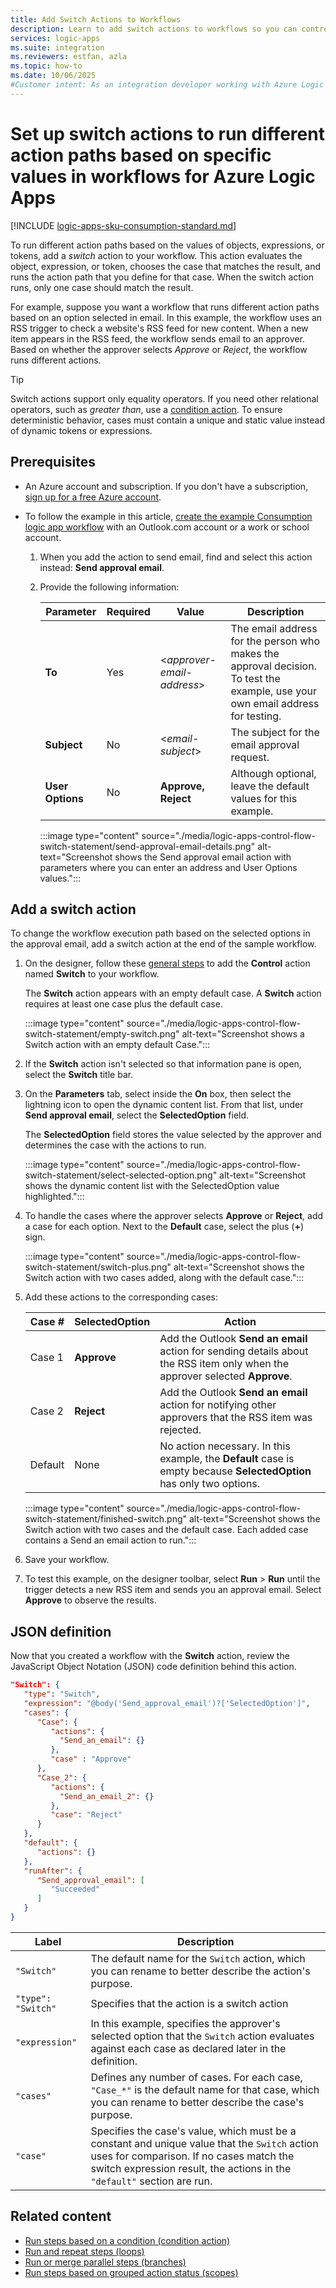 ```yaml
---
title: Add Switch Actions to Workflows
description: Learn to add switch actions to workflows so you can control workflow action path execution based on specific values in Azure Logic Apps.
services: logic-apps
ms.suite: integration
ms.reviewers: estfan, azla
ms.topic: how-to
ms.date: 10/06/2025
#Customer intent: As an integration developer working with Azure Logic Apps, I want to set up a switch action in a workflow to run different action paths based on the values of objects, expressions, or tokens.
---
```


# Set up switch actions to run different action paths based on specific values in workflows for Azure Logic Apps

[!INCLUDE [logic-apps-sku-consumption-standard.md](../../includes/logic-apps-sku-consumption-standard.md)]

To run different action paths based on the values of objects, expressions, or tokens, add a *switch* action to your workflow. This action evaluates the object, expression, or token, chooses the case that matches the result, and runs the action path that you define for that case. When the switch action runs, only one case should match the result.

For example, suppose you want a workflow that runs different action paths based on an option selected in email. In this example, the workflow uses an RSS trigger to check a website's RSS feed for new content. When a new item appears in the RSS feed, the workflow sends email to an approver. Based on whether the approver selects *Approve* or *Reject*, the workflow runs different actions.

> [!TIP]
>
> Switch actions support only equality operators. If you need other relational operators, such as *greater than*, use a [condition action](../logic-apps/logic-apps-control-flow-conditional-statement.md). To ensure deterministic behavior, cases must contain a unique and static value instead of dynamic tokens or expressions.

## Prerequisites

- An Azure account and subscription. If you don't have a subscription, [sign up for a free Azure account](https://azure.microsoft.com/free/?WT.mc_id=A261C142F).

- To follow the example in this article, [create the example Consumption logic app workflow](../logic-apps/quickstart-create-example-consumption-workflow.md) with an Outlook.com account or a work or school account.

  1. When you add the action to send email, find and select this action instead: **Send approval email**.

  1. Provide the following information:
  
      | Parameter | Required | Value | Description |
      |-----------|----------|-------|-------------|
      | **To** | Yes | <*approver-email-address*> | The email address for the person who makes the approval decision. To test the example, use your own email address for testing. |
      | **Subject** | No | <*email-subject*> | The subject for the email approval request. |
      | **User Options** | No | **Approve, Reject** | Although optional, leave the default values for this example. |

     :::image type="content" source="./media/logic-apps-control-flow-switch-statement/send-approval-email-details.png" alt-text="Screenshot shows the Send approval email action with parameters where you can enter an address and User Options values.":::

## Add a switch action

To change the workflow execution path based on the selected options in the approval email, add a switch action at the end of the sample workflow.

1. On the designer, follow these [general steps](add-trigger-action-workflow.md#add-action) to add the **Control** action named **Switch** to your workflow.

   The **Switch** action appears with an empty default case. A **Switch** action requires at least one case plus the default case.

   :::image type="content" source="./media/logic-apps-control-flow-switch-statement/empty-switch.png" alt-text="Screenshot shows a Switch action with an empty default Case.":::

1. If the **Switch** action isn't selected so that information pane is open, select the **Switch** title bar.

1. On the **Parameters** tab, select inside the **On** box, then select the lightning icon to open the dynamic content list. From that list, under **Send approval email**, select the **SelectedOption** field.

   The **SelectedOption** field stores the value selected by the approver and determines the case with the actions to run. 

   :::image type="content" source="./media/logic-apps-control-flow-switch-statement/select-selected-option.png" alt-text="Screenshot shows the dynamic content list with the SelectedOption value highlighted.":::

1. To handle the cases where the approver selects **Approve** or **Reject**, add a case for each option. Next to the **Default** case, select the plus (**+**) sign. 

   :::image type="content" source="./media/logic-apps-control-flow-switch-statement/switch-plus.png" alt-text="Screenshot shows the Switch action with two cases added, along with the default case.":::

1. Add these actions to the corresponding cases:

   | Case # | **SelectedOption** | Action |
   |--------|--------------------|--------|
   | Case 1 | **Approve** | Add the Outlook **Send an email** action for sending details about the RSS item only when the approver selected **Approve**. |
   | Case 2 | **Reject** | Add the Outlook **Send an email** action for notifying other approvers that the RSS item was rejected. |
   | Default | None | No action necessary. In this example, the **Default** case is empty because **SelectedOption** has only two options. |

   :::image type="content" source="./media/logic-apps-control-flow-switch-statement/finished-switch.png" alt-text="Screenshot shows the Switch action with two cases and the default case. Each added case contains a Send an email action to run.":::

1. Save your workflow. 

1. To test this example, on the designer toolbar, select **Run** > **Run** until the trigger detects a new RSS item and sends you an approval email. Select **Approve** to observe the results.

## JSON definition

Now that you created a workflow with the **Switch** action, review the JavaScript Object Notation (JSON) code definition behind this action.

``` json
"Switch": {
   "type": "Switch",
   "expression": "@body('Send_approval_email')?['SelectedOption']",
   "cases": {
      "Case": {
         "actions": {
           "Send_an_email": {}
         },
         "case" : "Approve"
      },
      "Case_2": {
         "actions": {
           "Send_an_email_2": {}
         },
         "case": "Reject"
      }
   },
   "default": {
      "actions": {}
   },
   "runAfter": {
      "Send_approval_email": [
         "Succeeded"
      ]
   }
}
```

| Label | Description |
|-------|-------------|
| `"Switch"`         | The default name for the `Switch` action, which you can rename to better describe the action's purpose. |
| `"type": "Switch"` | Specifies that the action is a switch action |
| `"expression"`     | In this example, specifies the approver's selected option that the `Switch` action evaluates against each case as declared later in the definition. |
| `"cases"` | Defines any number of cases. For each case, `"Case_*"` is the default name for that case, which you can rename to better describe the case's purpose. |
| `"case"` | Specifies the case's value, which must be a constant and unique value that the `Switch` action uses for comparison. If no cases match the switch expression result, the actions in the `"default"` section are run. | 

## Related content

- [Run steps based on a condition (condition action)](../logic-apps/logic-apps-control-flow-conditional-statement.md)
- [Run and repeat steps (loops)](../logic-apps/logic-apps-control-flow-loops.md)
- [Run or merge parallel steps (branches)](../logic-apps/logic-apps-control-flow-branches.md)
- [Run steps based on grouped action status (scopes)](../logic-apps/logic-apps-control-flow-run-steps-group-scopes.md)
